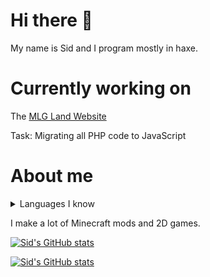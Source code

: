 <!-- github readme stats theme: nightowl -->

# Hi there 👋

My name is Sid and I program mostly in haxe.

# Currently working on

The [MLG Land Website](http://mlgland.net)

Task: Migrating all PHP code to JavaScript

# About me

<details>
  <summary>Languages I know</summary>
CSS<br>
C++<br>
Haxe<br>
HTML<br>
Lua<br>
Java<br>
JavaScript
</details>

I make a lot of Minecraft mods and 2D games.

[![Sid's GitHub stats](https://github-readme-stats.vercel.app/api?username=basiccorruption&theme=nightowl)](https://github.com/anuraghazra/github-readme-stats)

[![Sid's GitHub stats](https://github-readme-stats.vercel.app/api/top-langs/?username=basiccorruption&layout=compact&theme=synthwave)](https://github.com/anuraghazra/github-readme-stats)
